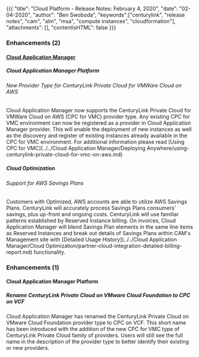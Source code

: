 {{{
"title": "Cloud Platform - Release Notes: February 4, 2020",
"date": "02-04-2020",
"author": "Ben Swoboda",
"keywords":["centurylink", "release notes", "cam", "alm", "msa", "compute instances", "cloudformation"],
"attachments": [],
"contentIsHTML": false
}}}

### Enhancements (2)

#### [Cloud Application Manager](https://www.ctl.io/cloud-application-manager/)

##### Cloud Application Manager Platform

###### New Provider Type for CenturyLink Private Cloud for VMWare Cloud on AWS

Cloud Application Manager now supports the CenturyLink Private Cloud for VMWare Cloud on AWS (CPC for VMC) provider type. Any existing CPC for VMC environment can now be registered as a provider in Cloud Application Manager provider. This will enable the deployment of new instances as well as the discovery and register of existing instances already available in the CPC for VMC environment. For additional information please read [Using CPC for VMC](../../Cloud Application Manager/Deploying Anywhere/using-centurylink-private-cloud-for-vmc-on-aws.md)

##### Cloud Optimization

###### Support for AWS Savings Plans

Customers with Optimized, AWS accounts are able to utilize AWS Savings Plans. CenturyLink will accurately process Savings Plans consumers' savings, plus up-front and ongoing costs. CenturyLink will use familiar patterns established by Reserved Instance billing. On invoices, Cloud Application Manager will blend Savings Plan elements in the same line items as Reserved Instances and break out details of Savings Plans within CAM's Management site with [Detailed Usage History](../../Cloud Application Manager/Cloud Optimization/partner-cloud-integration-detailed-billing-report.md) functionality.


### Enhancements (1)

#### Cloud Application Manager Platform

##### Rename CenturyLink Private Cloud on VMware Cloud Foundation to CPC on VCF

Cloud Application Manager has renamed the CenturyLink Private Cloud on VMware Cloud Foundation provider type to CPC on VCF. This short name has been introduced with the addition of the new CPC for VMC type of CenturyLink Private Cloud family of providers. Users will still see the full name in the description of the provider type to better identify their existing or new providers.

